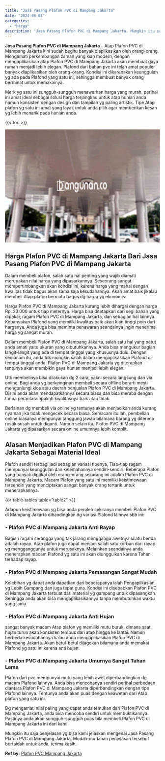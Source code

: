 ```yaml
---
title: "Jasa Pasang Plafon PVC di Mampang Jakarta"
date: "2024-08-03"
categories: 
  - "harga"
description: "Jasa Pasang Plafon PVC di Mampang Jakarta. Mungkin itu saja penjelasan yg bisa kami jelaskan mengenai Jasa Pasang Plafon PVC di Mampang Jakarta. Mudah-mudaha..."
---
```


**Jasa Pasang Plafon PVC di Mampang Jakarta** – Atap Plafon PVC di Mampang Jakarta kini sudah begitu banyak diaplikasikan oleh orang-orang. Mengamati perkembangan zaman yang kian modern, dengan mengaplikasikan atap Plafon PVC di Mampang Jakarta akan membuat gaya rumah menjadi lebih elegan. Plafond dari bahan pvc ini telah amat populer banyak diaplikasikan oleh orang-orang. Kondisi ini dikarenakan keunggulan yg ada pada Plafond yang satu ini, sehingga membuat banyak orang berminat untuk memakainya.

Merk yg satu ini sungguh-sungguh menawarkan harga yang murah, perihal ini amat ideal sebagai solusi harga terjangkau untuk atap hunian anda namun konsisten dengan design dan tampilan yg paling artistik. Tipe Atap plafon yg satu ini amat yang layak untuk anda pilih agar memberikan kesan yg lebih menarik pada hunian anda.

{{< toc >}}

![Jasa Pasang Plafon PVC di Mampang Jakarta](/images/flafond-pvc-murah27.png)

## Harga Plafon PVC di Mampang Jakarta Dari Jasa Pasang Plafon PVC di Mampang Jakarta

Dalam membeli plafon, salah satu hal penting yang wajib diamati merupakan nilai harga yang dipasarkannya. Seseorang sangat mempertimbangkan akan kondisi ini, karena harga yang mahal dengan kwalitas tidak bagus akan sama saja kesudahannya. Akan amat baik jikalau membeli Atap plafon bermutu bagus dg harga yg ekonomis.

Harga Plafon PVC di Mampang Jakarta kurang lebih dihargai dengan harga Rp. 23.000 untuk tiap meternya. Harga bisa ditetapkan dari segi bahan yang dipakai, ragam Plafon PVC di Mampang Jakarta, dan sebagian hal lainnya. Kebanyakan Plafond yang memiliki kwalitas baik akan kian tinggi poin dari harganya. Anda juga bisa meminta penawaran seandainya ingin menerima harga yg sangat murah.

Dalam membeli Plafon PVC di Mampang Jakarta, salah satu hal yang patut anda amati yaitu ukuran yang dibutuhkannya. Anda bisa mengukur bagian langit-langit yang ada di tempat tinggal yang khususnya dulu. Dengan semacam itu, anda tdk mungkin salah dalam mengaplikasikan Plafond di tempat tinggal anda. Plafon PVC di Mampang Jakarta yg diterapkan tentunya akan membikin gaya hunian menjadi lebih elegan.

Utk membelinya bisa dilakukan dg 2 cara, yakni secara langsung dan via online. Bagi anda yg berkeinginan membeli secara offline berarti mesti mengunjungi kios atau daerah penjualan Plafon PVC di Mampang Jakarta. Disini anda akan mendapatkannya secara biasa dan bisa meraba dengan tanpa perantara apakah kwalitasnya baik atau tidak.

Berlainan dg membeli via online yg tentunya akan menjadikan anda kurang nyaman jika tidak mengecek secara biasa. Semacam itu lah, pembelian online biasanya mempunyai tanggung jawab bilamana barang yg diterima rusak susah untuk diganti. Namun selain itu, Plafon PVC di Mampang Jakarta yg dipasarkan secara online umumnya lebih komplit.

## Alasan Menjadikan Plafon PVC di Mampang Jakarta Sebagai Material Ideal

Plafon sendiri terbagi jadi sebagian variasi tipenya, Tiap-tiap ragam mempunyai keunggulan dan kelemahannya sendiri-sendiri. Beberapa Plafon yang banyak dipakai oleh orang-orang sekarang ini adalah Plafon PVC di Mampang Jakarta. Macam Plafon yang satu ini memiliki keistimewaan tersendiri yang menciptakan sangat banyak orang tertarik untuk menerapkannya.

{{< table-tables table="table2" >}}

Adapun keistimewaan yg bisa anda peroleh sekiranya membeli Plafon PVC di Mampang Jakarta dibandingkan dg variasi Plafond lainnya sbb ini:

### \- Plafon PVC di Mampang Jakarta Anti Rayap

Bagian ragam serangga yang tak jarang menggangu awetnya suatu benda adalah rayap. Atap plafon juga dapat menjadi salah satu korban dari rayap yg mengganggunya untuk merusaknya. Melainkan seandainya anda menerapkan macam Plafond yg satu ini akan diunggulkan karena Tahan terhadap rayap.

### \- Plafon PVC di Mampang Jakarta Pemasangan Sangat Mudah

Kelebihan yg dapat anda dapatkan dari beberapanya ialah Pengaplikasian yg Lebih Gampang dan juga tepat guna. Kondisi ini disebabkan Plafon PVC di Mampang Jakarta terbuat dari material yg gampang untuk dipasangkan. Sehingga anda akan bisa mengaplikasikannya tanpa membutuhkan waktu yang lama.

### \- Plafon PVC di Mampang Jakarta Anti Hujan

sangat banyak macam Atap plafon yg memiliki mutu buruk, dimana saat hujan turun akan konsisten tembus dari atap hingga ke lantai. Namun berbeda kesudahannya kalau anda mengaplikasikan Plafon PVC di Mampang Jakarta. Akan betul-betul dijagokan bilamana anda memakai Plafond yg satu ini karena anti hujan.

### \- Plafon PVC di Mampang Jakarta Umurnya Sangat Tahan Lama

Plafon dari pvc mempunyai mutu yang lebih awet diperbandingkan dg macam Plafond lainnya. Anda bisa mencobanya sendiri perihal perbedaan diantara Plafon PVC di Mampang Jakarta diperbandingkan dengan tipe Plafond lainnya. Tentunya anda akan puas dengan keawetan dari Atap plafon yang satu ini.

Dg mengamati nilai paling yang dapat anda temukan dari Plafon PVC di Mampang Jakarta, anda bisa mencoba sendiri untuk membuktikannya. Pastinya anda akan sungguh-sungguh puas bila membeli Plafon PVC di Mampang Jakarta ini dari kami.

Mungkin itu saja penjelasan yg bisa kami jelaskan mengenai Jasa Pasang Plafon PVC di Mampang Jakarta. Mudah-mudahan penjelasan tersebut berfaidah untuk anda, terima kasih.

**Ref by:** [Plafon PVC Mampang Jakarta](https://id.wikipedia.org/wiki/Plafon)
